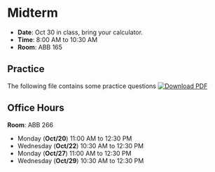 # Midterm
* **Date**: Oct 30 in class, bring your calculator.
* **Time**: 8:00 AM to 10:30 AM 
* **Room**: ABB 165 

## Practice
The following file contains some practice questions
[![Download PDF](https://img.shields.io/badge/Download_PDF-Click_Here-blue.svg)](https://github.com/ChemAI-Lab/Math4Chem/raw/main/website/Midterm/midterm_practice_material.pdf) 

## Office Hours
**Room**: ABB 266 <br>
* Monday (**Oct/20**) 11:00 AM to 12:30 PM
* Wednesday (**Oct/22**) 10:30 AM to 12:30 PM
* Monday (**Oct/27**) 11:00 AM to 12:30 PM
* Wednesday (**Oct/29**) 10:30 AM to 12:30 PM